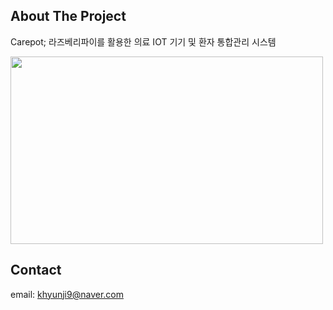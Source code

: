 ## About The Project
Carepot; 라즈베리파이를 활용한 의료 IOT 기기 및 환자 통합관리 시스템 

<img src="https://user-images.githubusercontent.com/50947775/106425545-5d25b380-64a7-11eb-917b-76d37ede8e06.png" width="500" height="300"> 

## Contact
email: khyunji9@naver.com
